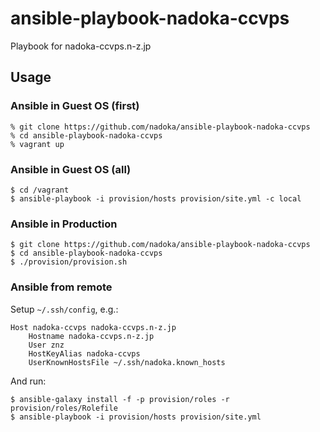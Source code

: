 # ansible-playbook-nadoka-ccvps

Playbook for nadoka-ccvps.n-z.jp

## Usage

### Ansible in Guest OS (first)

    % git clone https://github.com/nadoka/ansible-playbook-nadoka-ccvps
    % cd ansible-playbook-nadoka-ccvps
    % vagrant up

### Ansible in Guest OS (all)

    $ cd /vagrant
	$ ansible-playbook -i provision/hosts provision/site.yml -c local

### Ansible in Production

    $ git clone https://github.com/nadoka/ansible-playbook-nadoka-ccvps
    $ cd ansible-playbook-nadoka-ccvps
    $ ./provision/provision.sh

### Ansible from remote

Setup `~/.ssh/config`, e.g.:

    Host nadoka-ccvps nadoka-ccvps.n-z.jp
        Hostname nadoka-ccvps.n-z.jp
        User znz
        HostKeyAlias nadoka-ccvps
        UserKnownHostsFile ~/.ssh/nadoka.known_hosts

And run:

    $ ansible-galaxy install -f -p provision/roles -r provision/roles/Rolefile
    $ ansible-playbook -i provision/hosts provision/site.yml
